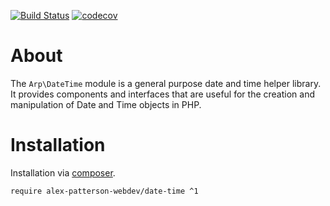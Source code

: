 [![Build Status](https://travis-ci.com/alex-patterson-webdev/date-time.svg?branch=master)](https://travis-ci.com/alex-patterson-webdev/date-time)
[![codecov](https://codecov.io/gh/alex-patterson-webdev/date-time/branch/master/graph/badge.svg)](https://codecov.io/gh/alex-patterson-webdev/date-time)

# About

The `Arp\DateTime` module is a general purpose date and time helper library. It provides components and interfaces that 
are useful for the creation and manipulation of Date and Time objects in PHP.

# Installation

Installation via [composer](https://getcomposer.org).

    require alex-patterson-webdev/date-time ^1